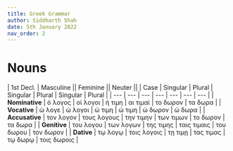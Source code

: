```yaml
---
title: Greek Grammar
author: Siddharth Shah
date: 5th January 2022
nav_order: 2
---
```


# Nouns

| 1st Decl.      |       Masculine        ||       Feminine         ||        Neuter          ||
| Case           | Singular  | Plural      | Singular  | Plural      | Singular  | Plural      |
| ---            | ---       | ---         | ---       | ---         | ---       | ---         |
| **Nominative** | ό λογος   | οί λογοι    | ή τιμη    | αι τιμαί    | το δωρον  | τα δωρα     |
| **Vocative**   | ώ λογε    | ώ λογοι     | ώ τιμη    | ώ τιμη      | ώ δωρον   | ώ δωρα      |
| **Accusative** | τον λογον | τους λογους | την τιμην | των τιμων   | το δωρον  | τα δωρα     |
| **Genitive**   | του λογου | των λογων   | της τιμης | ταις τιμαις | του δωρου | τον δωρον   |
| **Dative**     | τῳ λογῳ   | τοις λογοις | τῃ τιμῃ   | τας τιμας   | τῳ δωρῳ   | τοις δωροις |
